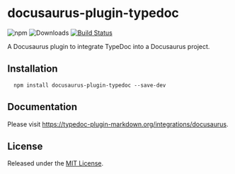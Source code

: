 # docusaurus-plugin-typedoc

![npm](https://img.shields.io/npm/v/docusaurus-plugin-typedoc%2Fnext?&logo=npm) ![Downloads](https://img.shields.io/npm/dm/docusaurus-plugin-typedoc) [![Build Status](https://github.com/tgreyuk/typedoc-plugin-markdown/actions/workflows/ci.yml/badge.svg?branch=next)](https://github.com/tgreyuk/typedoc-plugin-markdown/actions/workflows/ci.yml)

A Docusaurus plugin to integrate TypeDoc into a Docusaurus project.

## Installation

```shell
  npm install docusaurus-plugin-typedoc --save-dev
  ```

## Documentation

Please visit https://typedoc-plugin-markdown.org/integrations/docusaurus.

## License

Released under the [MIT License](./LICENSE).